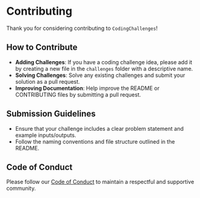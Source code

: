 # Contributing

Thank you for considering contributing to `CodingChallenges`!

## How to Contribute

- **Adding Challenges**: If you have a coding challenge idea, please add it by creating a new file in the `challenges` folder with a descriptive name.
- **Solving Challenges**: Solve any existing challenges and submit your solution as a pull request.
- **Improving Documentation**: Help improve the README or CONTRIBUTING files by submitting a pull request.

## Submission Guidelines

- Ensure that your challenge includes a clear problem statement and example inputs/outputs.
- Follow the naming conventions and file structure outlined in the README.

## Code of Conduct

Please follow our [Code of Conduct](CODE_OF_CONDUCT.md) to maintain a respectful and supportive community.
